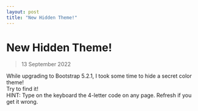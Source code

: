 ```yaml
---
layout: post
title: "New Hidden Theme!"
---
```


# New Hidden Theme!
> 13 September 2022

While upgrading to Bootstrap 5.2.1, I took some time to hide a secret color theme!  
Try to find it!  
HINT: Type on the keyboard the 4-letter code on any page. Refresh if you get it wrong.  

